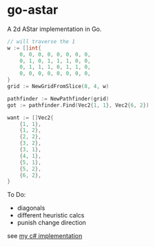 # go-astar

A 2d AStar implementation in Go.

```go
// will traverse the 1
w := []int{
    0, 0, 0, 0, 0, 0, 0, 0,
    0, 1, 0, 1, 1, 1, 0, 0,
    0, 1, 1, 1, 0, 1, 1, 0,
    0, 0, 0, 0, 0, 0, 0, 0,
}
grid := NewGridFromSlice(8, 4, w)

pathfinder := NewPathfinder(grid)
got := pathfinder.Find(Vec2{1, 1}, Vec2{6, 2})

want := []Vec2{
    {1, 1},
    {1, 2},
    {2, 2},
    {3, 2},
    {3, 1},
    {4, 1},
    {5, 1},
    {5, 2},
    {6, 2},
}
```

To Do:
- diagonals
- different heuristic calcs
- punish change direction

see [my c# implementation](https://github.com/valantonini/AStar)
